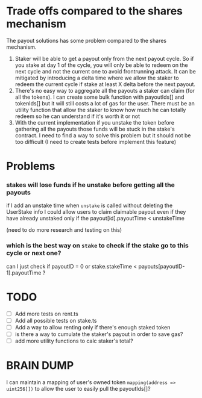 # Trade offs compared to the shares mechanism

The payout solutions has some problem compared to the shares mechanism.

1. Staker will be able to get a payout only from the next payout cycle. So if you stake at day 1 of the cycle, you will only be able to redeem on the next cycle and not the current one to avoid frontrunning attack. It can be mitigated by introducing a delta time where we allow the staker to redeem the current cycle if stake at least X delta before the next payout.
2. There's no easy way to aggregate all the payouts a staker can claim (for all the tokens). I can create some bulk function with payoutIds[] and tokenIds[] but it will still costs a lot of gas for the user. There must be an utility function that allow the staker to know how much he can totally redeem so he can understand if it's worth it or not
3. With the current implementation if you unstake the token before gathering all the payouts those funds will be stuck in the stake's contract. I need to find a way to solve this problem but it should not be too difficult (I need to create tests before implement this feature)

# Problems

### stakes will lose funds if he unstake before getting all the payouts

if I add an unstake time when `unstake` is called without deleting the UserStake info I could allow users to claim
claimable payout even if they have already unstaked only if the payout[id].payoutTime < unstakeTime

(need to do more research and testing on this)

### which is the best way on `stake` to check if the stake go to this cycle or next one?

can I just check if payoutID = 0 or stake.stakeTime < payouts[payoutID-1].payoutTime ?

# TODO

- [ ] Add more tests on rent.ts
- [ ] Add all possible tests on stake.ts
- [ ] Add a way to allow renting only if there's enough staked token
- [ ] is there a way to cumulate the staker's payout in order to save gas?
- [ ] add more utility functions to calc staker's total?

# BRAIN DUMP

I can maintain a mapping of user's owned token `mapping(address => uint256[])` to allow the user to easily pull the payoutIds[]?
